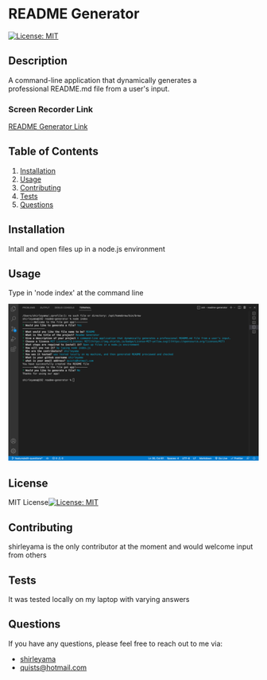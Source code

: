 # README Generator

[![License: MIT](https://img.shields.io/badge/License-MIT-yellow.svg)](https://opensource.org/licenses/MIT)

## Description

A command-line application that dynamically generates a professional README.md file from a user's input.

### Screen Recorder Link

[README Generator Link](https://drive.google.com/file/d/1mCqD3WZORmnSTDEGt7R0mMOEJT7cVn81/view?usp=share_link)

## Table of Contents

1. [Installation](#installation)
2. [Usage](#usage)
3. [Contributing](#contributing)
4. [Tests](#tests)
5. [Questions](#questions)

## Installation

Intall and open files up in a node.js environment

## Usage

Type in 'node index' at the command line

![README Generator screenshot](images/readme-gen.png)

## License

MIT License[![License: MIT](https://img.shields.io/badge/License-MIT-yellow.svg)](https://opensource.org/licenses/MIT)

## Contributing

shirleyama is the only contributor at the moment and would welcome input from others

## Tests

It was tested locally on my laptop with varying answers

## Questions

If you have any questions, please feel free to reach out to me via:

- [shirleyama](https://github.com/shirleyama)
- [quists@hotmail.com](mailto:quists@hotmail.com)
